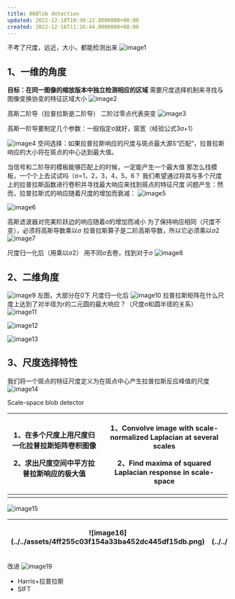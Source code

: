 ```yaml
---
title: 06Blob detection
updated: 2022-12-18T10:30:22.0000000+08:00
created: 2022-12-16T11:26:44.0000000+08:00
---
```


不考了尺度，远近，大小，都能检测出来
![image1](../../assets/1742c84662b84e3b93d89ccb94f8c420.png)
## 1、一维的角度
**目标：在同一图像的缩放版本中独立检测相应的区域**
需要尺度选择机制来寻找与图像变换协变的特征区域大小
![image2](../../assets/c29f5a85653141068f72fc3544a56c03.png)

高斯二阶导（拉普拉斯是二阶导）
二阶过零点代表突变
![image3](../../assets/4481184d16c9434aaa7432a3f8b20e5a.png)

高斯一阶导要制定几个参数：一般指定σ就好，窗宽（经验公式3σ+1）

![image4](../../assets/7b5a02a6b0de45129e3b7183f6ee9c58.png)
空间选择：如果拉普拉斯响应的尺度与斑点最大源S“匹配”，拉普拉斯响应的大小将在斑点的中心达到最大值。

当信号和二阶导的模板能够匹配上的时候，一定能产生一个最大值
那怎么找模板，一个个上去试试吗（σ=1，2，3，4，5，6？
我们希望通过将其与多个尺度上的拉普拉斯函数进行卷积并寻找最大响应来找到斑点的特征尺度
问题产生：然而，拉普拉斯式的响应随着尺度的增加而衰减：
![image5](../../assets/39d16366eac34bdca9caa6f672132ef5.png)

![image6](../../assets/78346bb91a544522a23cd1a41e1c1202.png)

高斯滤波器对完美阶跃边的响应随着σ的增加而减小
为了保持响应相同（尺度不变），必须将高斯导数乘以σ
拉普拉斯算子是二阶高斯导数，所以它必须乘以σ2
![image7](../../assets/4410d8487bec457da537ec7702616a71.png)

尺度归一化后（用乘以σ2）
用不同σ去卷，找到对于σ
![image8](../../assets/6c980f81a81e4048ac746b3a45579df2.png)

## 2、二维角度

![image9](../../assets/eec1bc1fbf224680b638a298c40818c7.png)
左图，大部分在0下
尺度归一化后
![image10](../../assets/7b242e4cae2649d095efeb7df2d70e83.png)
拉普拉斯矩阵在什么尺度上达到了对半径为r的二元圆的最大响应？（尺度σ和圆半径的关系）
![image11](../../assets/011c83b510be42cab10bdd2146925380.png)

![image12](../../assets/cc265b8923134bb9925ebc3a36c2bbd6.png)

![image13](../../assets/02928ef424bd42669d85733792349a03.png)

## 3、尺度选择特性
我们将一个斑点的特征尺度定义为在斑点中心产生拉普拉斯反应峰值的尺度
![image14](../../assets/a7242c33b9834873b2accf55995f4c7b.png)

Scale-space blob detector

<table>
<colgroup>
<col style="width: 42%" />
<col style="width: 57%" />
</colgroup>
<thead>
<tr class="header">
<th><p>1、在多个尺度上用尺度归一化拉普拉斯矩阵卷积图像</p>
<p>2、求出尺度空间中平方拉普拉斯响应的极大值</p></th>
<th><p>1、Convolve image with scale-normalized Laplacian at several scales</p>
<p>2、Find maxima of squared Laplacian response in scale-space</p></th>
</tr>
</thead>
<tbody>
<tr class="odd">
<td></td>
<td></td>
</tr>
</tbody>
</table>

![image15](../../assets/ed8bcd4fa9514587acd16a24c3106d03.png)
<table>
<colgroup>
<col style="width: 34%" />
<col style="width: 33%" />
<col style="width: 32%" />
</colgroup>
<thead>
<tr class="header">
<th><p>![image16](../../assets/4ff255c03f154a33ba452dc445df15db.png)</p>
<p></p></th>
<th>![image17](../../assets/6a6439aefdd947489a9a74567ebf07ea.png)</th>
<th>![image18](../../assets/113a11473b8c4a4aa646c7696c408e0e.png)</th>
</tr>
</thead>
<tbody>
</tbody>
</table>

改进
![image19](../../assets/1830e2c12d8c4d1ea288a00549b7fd04.png)
- Harris+拉普拉斯
- SIFT

